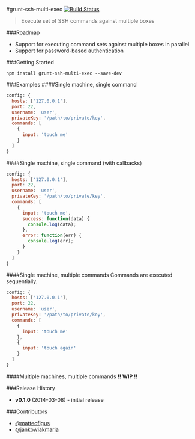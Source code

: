#grunt-ssh-multi-exec [![Build Status](https://travis-ci.org/ArnoldZokas/grunt-ssh-multi-exec.png?branch=master)](https://travis-ci.org/ArnoldZokas/grunt-ssh-multi-exec)
> Execute set of SSH commands against multiple boxes

###Roadmap
* Support for executing command sets against multiple boxes in parallel
* Support for password-based authentication

###Getting Started
```shell
npm install grunt-ssh-multi-exec --save-dev
```

###Examples
####Single machine, single command
```js
config: {
  hosts: ['127.0.0.1'],
  port: 22,
  username: 'user',
  privateKey: '/path/to/private/key',
  commands: [
    {
      input: 'touch me'
    }
  ]
}
```

####Single machine, single command (with callbacks)
```js
config: {
  hosts: ['127.0.0.1'],
  port: 22,
  username: 'user',
  privateKey: '/path/to/private/key',
  commands: [
    {
      input: 'touch me',
      success: function(data) {
        console.log(data);
      },
      error: function(err) {
        console.log(err);
      }
    }
  ]
}
```

####Single machine, multiple commands
Commands are executed sequentially.
```js
config: {
  hosts: ['127.0.0.1'],
  port: 22,
  username: 'user',
  privateKey: '/path/to/private/key',
  commands: [
    {
      input: 'touch me'
    },
    {
      input: 'touch again'
    }
  ]
}
```

####Multiple machines, multiple commands
**!! WIP !!**

###Release History
* **v0.1.0** (2014-03-08) - initial release

###Contributors
* [@matteofigus](https://github.com/matteofigus)
* [@jankowiakmaria](https://github.com/jankowiakmaria)
